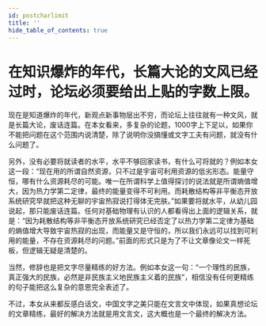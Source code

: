 ```yaml
---
id: postcharlimit
title: ''
hide_table_of_contents: true
---
```


# 在知识爆炸的年代，长篇大论的文风已经过时，论坛必须要给出上贴的字数上限。

现在是知道爆炸的年代，新观点新事物层出不穷，而论坛上往往就有一种文风，就是长篇大论，废话连篇。在本女看来，多复杂的论题，1000字上下足以，如果你不能把问题在这个范围内说清楚，除了说明你没搞懂或文字工夫有问题，就没有什么问题了。 

另外，没有必要将就读者的水平，水平不够回家读书，有什么可将就的？例如本女这一段：“现在用的所谓自然资源，只不过是宇宙可利用资源的低劣形态。能量守恒，哪有什么资源耗尽的可能。唯一在所谓科学上值得探讨的说法就是所谓熵值增大，因为热力学第二定律，最终的能量变得不可利用。而耗散结构等非平衡态开放系统研究早就把这种无聊的宇宙热寂说打得体无完肤。”如果要将就水平，从幼儿园说起，那只能废话连篇。任何对基础物理有认识的人都看得出上面的逻辑关系，就是：“因为耗散结构等非平衡态开放系统研究已经否定了以热力学第二定律为基础的熵值增大导致宇宙热寂的出现，而能量又是守恒的，所以我们永远可以找到可利用的能量，不存在资源耗尽的问题。”前面的形式只是为了不让文章像论文一样死板，但逻辑无疑是清楚的。 

当然，修辞也是把文字尽量精练的好方法。例如本女这一句：“一个理性的民族，真正强大的民族，必然是非民族主义地民族主义着的民族”，相信没有任何更精练的句子能把这么复杂的意思完全表述了。 

不过，本女从来都反感白话文，中国文字之美只能在文言文中体现，如果真想论坛的文章精练，最好的解决方法就是用文言文，这大概也是一个最终的解决方法。